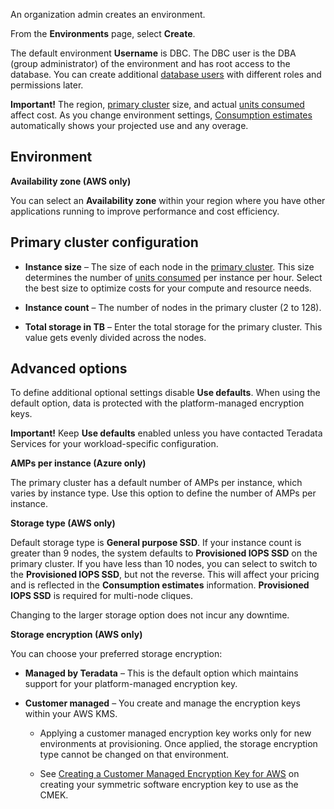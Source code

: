 An organization admin creates an environment.

From the **Environments** page, select **Create**.

The default environment **Username** is DBC. The DBC user is the DBA (group administrator) of the environment and has root access to the database. You can create additional [database users](wxe1659392685092.md) with different roles and permissions later.

**Important!** The region, [primary cluster](isb1696461636881.md) size, and actual [units consumed](onj1682104977691.md) affect cost. As you change environment settings, [Consumption estimates](aow1703107228725.md) automatically shows your projected use and any overage.

## Environment


**Availability zone (AWS only)**

You can select an **Availability zone** within your region where you have other applications running to improve performance and cost efficiency.

## Primary cluster configuration


-   **Instance size** – The size of each node in the [primary cluster](nmr1658424425362.md). This size determines the number of [units consumed](tdv1682522711429.md) per instance per hour. Select the best size to optimize costs for your compute and resource needs.


-   **Instance count** – The number of nodes in the primary cluster (2 to 128).


-   **Total storage in TB** – Enter the total storage for the primary cluster. This value gets evenly divided across the nodes.


## Advanced options


To define additional optional settings disable **Use defaults**. When using the default option, data is protected with the platform-managed encryption keys.

**Important!** Keep **Use defaults** enabled unless you have contacted Teradata Services for your workload-specific configuration.

**AMPs per instance (Azure only)**

The primary cluster has a default number of AMPs per instance, which varies by instance type. Use this option to define the number of AMPs per instance.

**Storage type (AWS only)**

Default storage type is **General purpose SSD**. If your instance count is greater than 9 nodes, the system defaults to **Provisioned IOPS SSD** on the primary cluster. If you have less than 10 nodes, you can select to switch to the **Provisioned IOPS SSD**, but not the reverse. This will affect your pricing and is reflected in the **Consumption estimates** information. **Provisioned IOPS SSD** is required for multi-node cliques.

Changing to the larger storage option does not incur any downtime.

**Storage encryption (AWS only)**

You can choose your preferred storage encryption:

-   **Managed by Teradata** – This is the default option which maintains support for your platform-managed encryption key.


-   **Customer managed** – You create and manage the encryption keys within your AWS KMS.

    -   Applying a customer managed encryption key works only for new environments at provisioning. Once applied, the storage encryption type cannot be changed on that environment.


    -   See [Creating a Customer Managed Encryption Key for AWS](https://docs.teradata.com/access/sources/dita/topic?dita:topicPath=qly1704828971494.dita) on creating your symmetric software encryption key to use as the CMEK.


